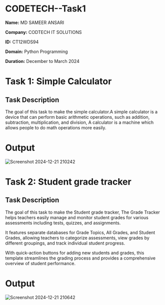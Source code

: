 # CODETECH--Task1

**Name:** MD SAMEER ANSARI

**Company:** CODTECH IT SOLUTIONS

**ID:** CT12WDS94

**Domain:** Python Programming

**Duration:** December to March 2024  



# Task 1: Simple Calculator

## Task Description
The goal of this task to make the simple calculator.A simple calculator is a device that can perform basic arithmetic operations, such as addition, subtraction, multiplication, and division,
A calculator is a machine which allows people to do math operations more easily. 


# Output
![Screenshot 2024-12-21 210242](https://github.com/user-attachments/assets/2f251972-50e2-4671-be0d-23adcc32349c)





# Task 2: Student grade tracker

## Task Description
The goal of this task to make the Student grade tracker,
The Grade Tracker helps teachers easily manage and monitor student grades for various assessments including tests, quizzes, and assignments.

It features separate databases for Grade Topics, All Grades, and Student Grades, allowing teachers to categorize assessments, view grades by different groupings, and track individual student progress.

With quick-action buttons for adding new students and grades, this template streamlines the grading process and provides a comprehensive overview of student performance.

# Output
![Screenshot 2024-12-21 210642](https://github.com/user-attachments/assets/025a0d90-0308-41bd-970e-bb11b587f65b)

